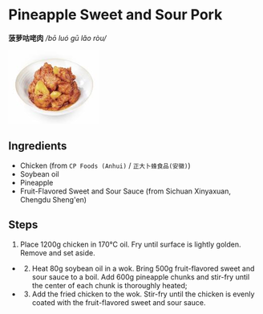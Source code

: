 # Pineapple Sweet and Sour Pork

**菠萝咕咾肉** _/bō luó gū lǎo ròu/_

![Pineapple Sweet and Sour Pork](/images/菠萝咕咾肉.png)

## Ingredients

- Chicken (from `CP Foods (Anhui)` / `正大卜蜂食品(安徽)`)
- Soybean oil
- Pineapple
- Fruit-Flavored Sweet and Sour Sauce (from Sichuan Xinyaxuan, Chengdu Sheng'en)

## Steps

1. Place 1200g chicken in 170°C oil. Fry until surface is lightly golden. Remove and set aside.

- 2. Heat 80g soybean oil in a wok. Bring 500g fruit-flavored sweet and sour sauce to a boil. Add 600g pineapple chunks and stir-fry until the center of each chunk is thoroughly heated;
- 3. Add the fried chicken to the wok. Stir-fry until the chicken is evenly coated with the fruit-flavored sweet and sour sauce.
